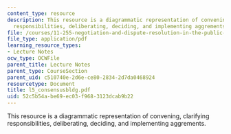 ```yaml
---
content_type: resource
description: This resource is a diagrammatic representation of convening, clarifying
  responsibilities, deliberating, deciding, and implementing aggrements.
file: /courses/11-255-negotiation-and-dispute-resolution-in-the-public-sector-spring-2005/52c5b54abe69ec03f9683123dcab9b22_l5_consensusbldg.pdf
file_type: application/pdf
learning_resource_types:
- Lecture Notes
ocw_type: OCWFile
parent_title: Lecture Notes
parent_type: CourseSection
parent_uid: c510740e-2d6e-ce80-2834-2d7da0468924
resourcetype: Document
title: l5_consensusbldg.pdf
uid: 52c5b54a-be69-ec03-f968-3123dcab9b22
---
```

This resource is a diagrammatic representation of convening, clarifying responsibilities, deliberating, deciding, and implementing aggrements.

